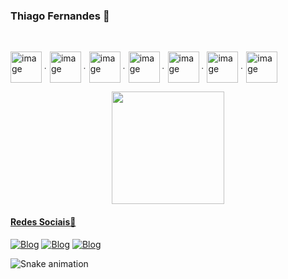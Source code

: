### Thiago Fernandes 🤖
<br>

 <img align="center" alt="image" height="50" src="https://cdn.jsdelivr.net/gh/devicons/devicon/icons/raspberrypi/raspberrypi-original.svg"> <img align="center" alt="image" height="5" src="https://pngimage.net/wp-content/uploads/2018/06/ponto-branco-png-4.png">
 <img align="center" alt="image" height="50" src="https://cdn.jsdelivr.net/gh/devicons/devicon/icons/arduino/arduino-original-wordmark.svg"> <img align="center" alt="image" height="5" src="https://pngimage.net/wp-content/uploads/2018/06/ponto-branco-png-4.png">
<img align="center" alt="image" height="50" src="https://cdn.jsdelivr.net/gh/devicons/devicon/icons/unity/unity-original-wordmark.svg"> <img align="center" alt="image" height="5" src="https://pngimage.net/wp-content/uploads/2018/06/ponto-branco-png-4.png">
<img align="center" alt="image" height="50" src="https://cdn.jsdelivr.net/gh/devicons/devicon/icons/csharp/csharp-original.svg"> <img align="center" alt="image" height="5" src="https://pngimage.net/wp-content/uploads/2018/06/ponto-branco-png-4.png">
<img align="center" alt="image" height="50" src="https://cdn.jsdelivr.net/gh/devicons/devicon/icons/python/python-original.svg"> <img align="center" alt="image" height="5" src="https://pngimage.net/wp-content/uploads/2018/06/ponto-branco-png-4.png">
<img align="center" alt="image" height="50" src="https://cdn.jsdelivr.net/gh/devicons/devicon/icons/java/java-original-wordmark.svg"> <img align="center" alt="image" height="5" src="https://pngimage.net/wp-content/uploads/2018/06/ponto-branco-png-4.png">
<img align="center" alt="image" height="50" src="https://cdn.jsdelivr.net/gh/devicons/devicon/icons/html5/html5-original-wordmark.svg">

<div align="center">
  <a href="https://github.com/rafaballerini">
  <img height="180em" src="https://github-readme-stats.vercel.app/api?username=TagFernandes&show_icons=true&theme=dracula&include_all_commits=true&count_private=true"/>
</div>

<!-- ![GitHub stats](https://github-readme-stats.vercel.app/api?username=TagFernandes&show_icons=true&theme=radical) -->


<h4>Redes Sociais📱</h4>

[![Blog](https://img.shields.io/badge/LinkedIn-0077B5?style=for-the-badge&logo=linkedin&logoColor=white)](https://www.linkedin.com/in/tagfernandes)
[![Blog](https://img.shields.io/badge/Instagram-E4405F?style=for-the-badge&logo=instagram&logoColor=white)](https://www.instagram.com/tagfernandes/)
[![Blog](https://img.shields.io/badge/Facebook-1877F2?style=for-the-badge&logo=facebook&logoColor=white)](https://www.facebook.com/TAGFernandes/)

![Snake animation](https://github.com/TagFernandes/TagFernandes/blob/output/github-contribution-grid-snake.svg)
